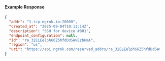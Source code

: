 <!-- Code generated for API Clients. DO NOT EDIT. -->

#### Example Response

```json
{
  "addr": "1.tcp.ngrok.io:20000",
  "created_at": "2025-09-04T10:11:14Z",
  "description": "SSH for device #001",
  "endpoint_configuration": null,
  "id": "ra_32ELEelph66Z5hfdDdSWvEzbHmA",
  "region": "us",
  "uri": "https://api.ngrok.com/reserved_addrs/ra_32ELEelph66Z5hfdDdSWvEzbHmA"
}
```
